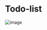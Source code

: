 # Todo-list
![image](https://user-images.githubusercontent.com/102862139/169291974-f3747872-2d30-485e-a436-e5afe89388f1.png)
